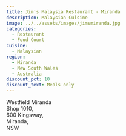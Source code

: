 ```yaml
---
title: Jim's Malaysia Restaurant - Miranda
description: Malaysian Cuisine
image: ../../assets/images/jimsmiranda.jpg
categories:
  - Restaurant
  - Food Court
cuisine:
  - Malaysian
region:
  - Miranda
  - New South Wales
  - Australia
discount_pct: 10
discount_text: Meals only
---
```

Westfield Miranda\
Shop 1010,\
600 Kingsway,\
Miranda,\
NSW
